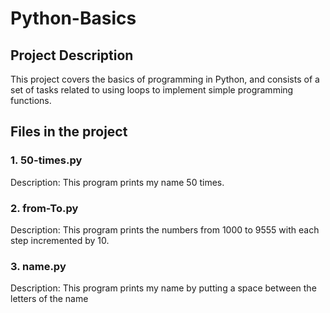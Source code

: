 # Python-Basics

## Project Description
This project covers the basics of programming in Python, and consists of a set of tasks related to using loops to implement simple programming functions.

## Files in the project

### 1. 50-times.py
Description: 
            This program prints my name 50 times.

### 2. from-To.py
Description:
            This program prints the numbers from 1000 to 9555 
            with each step incremented by 10.

### 3. name.py
Description:
            This program prints my name by putting a space between the letters of the name